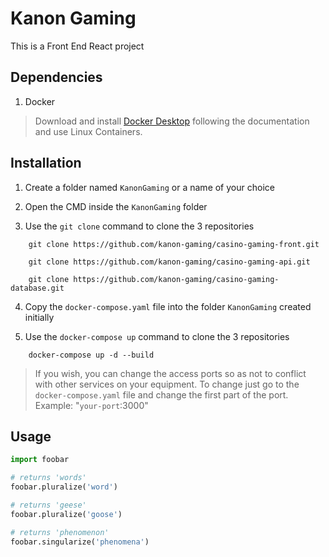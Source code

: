 # Kanon Gaming

This is a Front End React project

## Dependencies

1. Docker

> Download and install [Docker Desktop](https://docs.docker.com/desktop/install/windows-install/) following the documentation and use Linux Containers.

## Installation

1. Create a folder named `KanonGaming` or a name of your choice

2. Open the CMD inside the `KanonGaming` folder

3. Use the `git clone` command to clone the 3 repositories

```
    git clone https://github.com/kanon-gaming/casino-gaming-front.git

    git clone https://github.com/kanon-gaming/casino-gaming-api.git

    git clone https://github.com/kanon-gaming/casino-gaming-database.git
```

4. Copy the `docker-compose.yaml` file into the folder `KanonGaming` created initially 

5. Use the `docker-compose up` command to clone the 3 repositories

```
    docker-compose up -d --build
```

>If you wish, you can change the access ports so as not to conflict with other services on your equipment. 
>To change just go to the `docker-compose.yaml` file and change the first part of the port. Example: "`your-port`:3000"

## Usage

```python
import foobar

# returns 'words'
foobar.pluralize('word')

# returns 'geese'
foobar.pluralize('goose')

# returns 'phenomenon'
foobar.singularize('phenomena')
```
